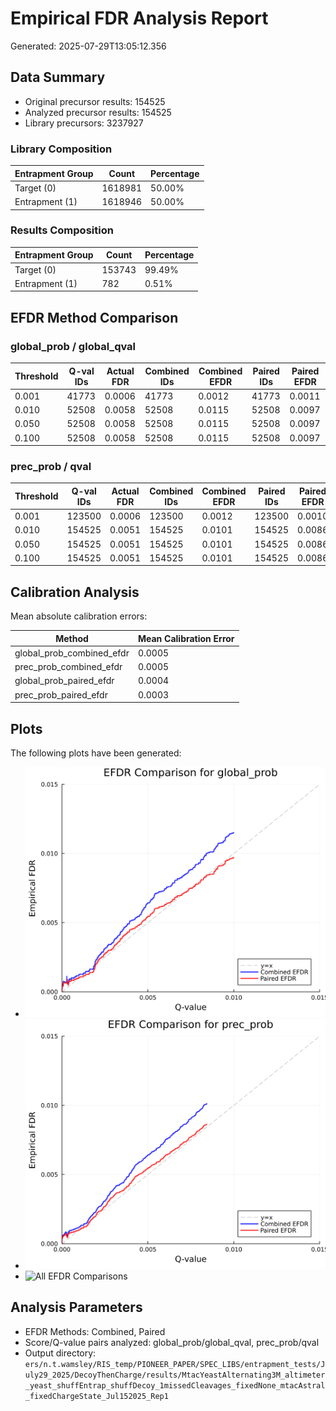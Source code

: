 # Empirical FDR Analysis Report

Generated: 2025-07-29T13:05:12.356

## Data Summary

- Original precursor results: 154525
- Analyzed precursor results: 154525
- Library precursors: 3237927

### Library Composition

| Entrapment Group | Count | Percentage |
|-----------------|-------|------------|
| Target (0) | 1618981 | 50.00% |
| Entrapment (1) | 1618946 | 50.00% |

### Results Composition

| Entrapment Group | Count | Percentage |
|-----------------|-------|------------|
| Target (0) | 153743 | 99.49% |
| Entrapment (1) | 782 | 0.51% |

## EFDR Method Comparison

### global_prob / global_qval

| Threshold | Q-val IDs | Actual FDR | Combined IDs | Combined EFDR | Paired IDs | Paired EFDR |
|-----------|-----------|------------|--------------|---------------|------------|-------------|
| 0.001 | 41773 | 0.0006 | 41773 | 0.0012 | 41773 | 0.0011 |
| 0.010 | 52508 | 0.0058 | 52508 | 0.0115 | 52508 | 0.0097 |
| 0.050 | 52508 | 0.0058 | 52508 | 0.0115 | 52508 | 0.0097 |
| 0.100 | 52508 | 0.0058 | 52508 | 0.0115 | 52508 | 0.0097 |

### prec_prob / qval

| Threshold | Q-val IDs | Actual FDR | Combined IDs | Combined EFDR | Paired IDs | Paired EFDR |
|-----------|-----------|------------|--------------|---------------|------------|-------------|
| 0.001 | 123500 | 0.0006 | 123500 | 0.0012 | 123500 | 0.0010 |
| 0.010 | 154525 | 0.0051 | 154525 | 0.0101 | 154525 | 0.0086 |
| 0.050 | 154525 | 0.0051 | 154525 | 0.0101 | 154525 | 0.0086 |
| 0.100 | 154525 | 0.0051 | 154525 | 0.0101 | 154525 | 0.0086 |

## Calibration Analysis

Mean absolute calibration errors:

| Method | Mean Calibration Error |
|--------|----------------------|
| global_prob_combined_efdr | 0.0005 |
| prec_prob_combined_efdr | 0.0005 |
| global_prob_paired_efdr | 0.0004 |
| prec_prob_paired_efdr | 0.0003 |

## Plots

The following plots have been generated:

- ![EFDR Comparison for global_prob](efdr_comparison_global_prob.png)
- ![EFDR Comparison for prec_prob](efdr_comparison_prec_prob.png)
- ![All EFDR Comparisons](efdr_comparison_all.png)

## Analysis Parameters

- EFDR Methods: Combined, Paired
- Score/Q-value pairs analyzed: global_prob/global_qval, prec_prob/qval
- Output directory: `ers/n.t.wamsley/RIS_temp/PIONEER_PAPER/SPEC_LIBS/entrapment_tests/July29_2025/DecoyThenCharge/results/MtacYeastAlternating3M_altimeter_yeast_shuffEntrap_shuffDecoy_1missedCleavages_fixedNone_mtacAstral_fixedChargeState_Jul152025_Rep1`
